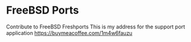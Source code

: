 # FreeBSD Ports
Contribute to FreeBSD Freshports
This is my address for the support port application https://buymeacoffee.com/1m4w6fauzu
